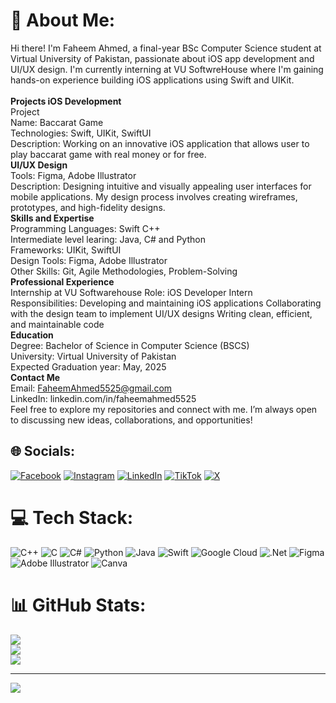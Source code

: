 # 💫 About Me:
Hi there! I'm Faheem Ahmed, a final-year BSc Computer Science student at Virtual University of Pakistan, passionate about iOS app development and UI/UX design. I'm currently interning at VU SoftwreHouse where I'm gaining hands-on experience building iOS applications using Swift and UIKit.<br><br><b>Projects iOS Development </b><br>Project <br>Name: Baccarat Game <br>Technologies: Swift, UIKit, SwiftUI <br>Description: Working on an innovative iOS application that allows user to play baccarat game with real money or for free. <br><b>UI/UX Design</b><br> Tools: Figma, Adobe Illustrator <br>Description: Designing intuitive and visually appealing user interfaces for mobile applications. My design process involves creating wireframes, prototypes, and high-fidelity designs. <br><b>Skills and Expertise </b><br>Programming Languages: Swift C++<br>Intermediate level learing: Java, C# and Python <br>Frameworks: UIKit, SwiftUI <br>Design Tools: Figma, Adobe Illustrator <br>Other Skills: Git, Agile Methodologies, Problem-Solving <br><b>Professional Experience</b><br> Internship at VU Softwarehouse Role: iOS Developer Intern <br>Responsibilities: Developing and maintaining iOS applications Collaborating with the design team to implement UI/UX designs Writing clean, efficient, and maintainable code <br><b>Education</b><br> Degree: Bachelor of Science in Computer Science (BSCS) <br>University: Virtual University of Pakistan <br>Expected Graduation year: May, 2025 <br><b>Contact Me</b><br> Email: FaheemAhmed5525@gmail.com <br>LinkedIn: linkedin.com/in/faheemahmed5525 <br>Feel free to explore my repositories and connect with me. I’m always open to discussing new ideas, collaborations, and opportunities!


## 🌐 Socials:
[![Facebook](https://img.shields.io/badge/Facebook-%231877F2.svg?logo=Facebook&logoColor=white)](https://facebook.com/FaheemAhmad5525) [![Instagram](https://img.shields.io/badge/Instagram-%23E4405F.svg?logo=Instagram&logoColor=white)](https://instagram.com/FaheemAhmed5525) [![LinkedIn](https://img.shields.io/badge/LinkedIn-%230077B5.svg?logo=linkedin&logoColor=white)](https://linkedin.com/in/FaheemAhmed5525) [![TikTok](https://img.shields.io/badge/TikTok-%23000000.svg?logo=TikTok&logoColor=white)](https://tiktok.com/@FaheemAhmed5525) [![X](https://img.shields.io/badge/X-black.svg?logo=X&logoColor=white)](https://x.com/FaheemAhmed5525) 

# 💻 Tech Stack:
![C++](https://img.shields.io/badge/c++-%2300599C.svg?style=for-the-badge&logo=c%2B%2B&logoColor=white) ![C](https://img.shields.io/badge/c-%2300599C.svg?style=for-the-badge&logo=c&logoColor=white) ![C#](https://img.shields.io/badge/c%23-%23239120.svg?style=for-the-badge&logo=csharp&logoColor=white) ![Python](https://img.shields.io/badge/python-3670A0?style=for-the-badge&logo=python&logoColor=ffdd54) ![Java](https://img.shields.io/badge/java-%23ED8B00.svg?style=for-the-badge&logo=openjdk&logoColor=white) ![Swift](https://img.shields.io/badge/swift-F54A2A?style=for-the-badge&logo=swift&logoColor=white) ![Google Cloud](https://img.shields.io/badge/GoogleCloud-%234285F4.svg?style=for-the-badge&logo=google-cloud&logoColor=white) ![.Net](https://img.shields.io/badge/.NET-5C2D91?style=for-the-badge&logo=.net&logoColor=white) ![Figma](https://img.shields.io/badge/figma-%23F24E1E.svg?style=for-the-badge&logo=figma&logoColor=white) ![Adobe Illustrator](https://img.shields.io/badge/adobe%20illustrator-%23FF9A00.svg?style=for-the-badge&logo=adobe%20illustrator&logoColor=white) ![Canva](https://img.shields.io/badge/Canva-%2300C4CC.svg?style=for-the-badge&logo=Canva&logoColor=white)
# 📊 GitHub Stats:
![](https://github-readme-stats.vercel.app/api?username=FaheemAhmed5525&theme=dark&hide_border=false&include_all_commits=false&count_private=false)<br/>
![](https://github-readme-streak-stats.herokuapp.com/?user=FaheemAhmed5525&theme=dark&hide_border=false)<br/>
![](https://github-readme-stats.vercel.app/api/top-langs/?username=FaheemAhmed5525&theme=dark&hide_border=false&include_all_commits=false&count_private=false&layout=compact)

---
[![](https://visitcount.itsvg.in/api?id=FaheemAhmed5525&icon=0&color=0)](https://visitcount.itsvg.in)

<!-- Proudly created with GPRM ( https://gprm.itsvg.in ) -->
